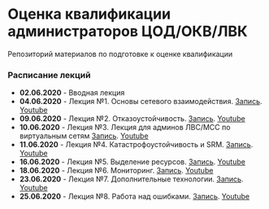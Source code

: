 # Оценка квалификации администраторов ЦОД/ОКВ/ЛВК
Репозиторий материалов по подготовке к оценке квалификации 
### Расписание лекций
- **02.06.2020** - Вводная лекция
- **04.06.2020** - Лекция №1. Основы сетевого взаимодействия. [Запись](https://meet60105666.adobeconnect.com/ppfhp1kbd1x8/). [Youtube](https://youtu.be/EAQHdvoIQSg)
- **09.06.2020** - Лекция №2. Отказоустойчивость. [Запись](https://meet60105666.adobeconnect.com/pi0n0inextxu/). [Youtube](https://www.youtube.com/watch?v=ljs3LhUNscQ)
- **10.06.2020** - Лекция №3. Лекция для админов ЛВС/МСС по виртуальным сетям [Запись](https://meet60105666.adobeconnect.com/pjezwvulcaaw/). [Youtube](https://www.youtube.com/watch?v=lQZpYg24IPU)
- **11.06.2020** - Лекция №4. Катастрофоустойчивость и SRM. [Запись](https://meet60105666.adobeconnect.com/pq8g13xzfpb1/). [Youtube](https://www.youtube.com/watch?v=ufPGebRH-eo)
- **16.06.2020** - Лекция №5. Выделение ресурсов. [Запись](https://meet60105666.adobeconnect.com/px77t6we7rf8/). [Youtube](https://www.youtube.com/watch?v=ZBjil_fAruo)
- **18.06.2020** - Лекция №6. Мониторинг. [Запись](https://meet60105666.adobeconnect.com/pjcu85excifl/). [Youtube](https://www.youtube.com/watch?v=e2S9FdWSDqs)
- **23.06.2020** - Лекция №7. Дополнительные технологии. [Запись](https://meet60105666.adobeconnect.com/po5x9j7agxvk/). [Youtube](https://www.youtube.com/watch?v=7g1Lm24kX7c)
- **25.06.2020** - Лекция №8. Работа над ошибками. [Запись](https://meet60105666.adobeconnect.com/ppiha7x261o8/). [Youtube](https://www.youtube.com/watch?v=1veXS-bbCPk)
